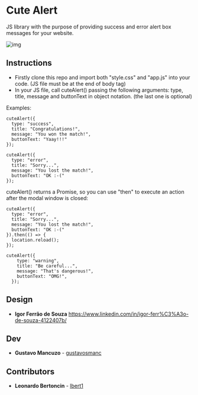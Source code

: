 # Cute Alert

JS library with the purpose of providing success and error alert box messages for your website.

![img](https://i.imgur.com/cwW0Izs.png)


## Instructions

- Firstly clone this repo and import both "style.css" and "app.js" into your code. (JS file must be at the end of body tag)
- In your JS file, call cuteAlert() passing the following arguments: type, title, message and buttonText in object notation. (the last one is optional)

Examples:

```
cuteAlert({
  type: "success",
  title: "Congratulations!",
  message: "You won the match!",
  buttonText: "Yaay!!!"
});
```

```
cuteAlert({
  type: "error",
  title: "Sorry...",
  message: "You lost the match!",
  buttonText: "OK :-("
});
```

cuteAlert() returns a Promise, so you can use "then" to execute an action after the modal window is closed:

```
cuteAlert({
  type: "error",
  title: "Sorry...",
  message: "You lost the match!",
  buttonText: "OK :-("
}).then(() => {
  location.reload();
});
```

```
cuteAlert({
    type: "warning",
    title: "Be careful...",
    message: "That's dangerous!",
    buttonText: "OMG!",
  });
```


## Design

- **Igor Ferrão de Souza** https://www.linkedin.com/in/igor-ferr%C3%A3o-de-souza-4122407b/


## Dev

- **Gustavo Mancuzo** - [gustavosmanc](https://github.com/gustavosmanc)


## Contributors

- **Leonardo Bertoncin** - [lbert1](https://github.com/lbert1)

